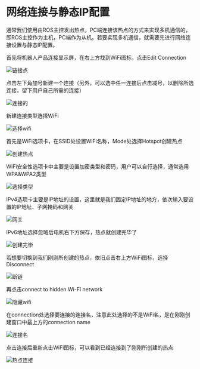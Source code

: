 # 网络连接与静态IP配置

通常我们使用由ROS主控发出热点，PC端连接该热点的方式来实现多机通信的，即ROS主控作为主机，PC端作为从机。若要实现多机通信，就需要先进行网络连接设置与静态IP配置。

首先将机器人产品连接显示屏，在右上方找到WiFi图标，点击Edit Connection


![链接点](P3anzhuanpeizhi.png)


点击左下角加号新建一个连接（另外，可以选中任一连接后点击减号，以删除所选连接，留下用户自己所需的连接）


![连接的](P4anzhuanpeizhi.png)


新建连接类型选择WiFi

![选择wifi](P5anzhuanpeizhi.png)



首先是WiFi选项卡，在SSID处设置WiFi名称，Mode处选择Hotspot创建热点

![创建热点](P6anzhuanpeizhi.png)



WiFi安全性选项卡中主要是设置加密类型和密码，用户可以自行选择，通常选用WPA&WPA2类型

![选择类型](P7anzhuanpeizhi.png)



IPv4选项卡主要是IP地址的设置，这里就是我们固定IP地址的地方，依次输入要设置的IP地址、子网掩码和网关

![网关](P8anzhuanpeizhi.png)

IPv6地址选择忽略后电机右下方保存，热点就创建完毕了

![创建完毕](P9anzhuanpeizhi.png)



若想要切换到我们刚刚所创建的热点，依旧点击右上方WiFi图标，选择Disconnect


![断链](P10anzhuanpeizhi.png)


再点击connect to hidden Wi-Fi network

![隐藏wifi](P11anzhuanpeizhi.png)



在connection处选择要连接的连接名，注意此处选择的不是WiFi名，是在刚刚创建窗口中最上方的connection name


![连接名](P12anzhuanpeizhi.png)


点击连接后重新点击WiFi图标，可以看到已经连接到了刚刚所创建的热点

![热点连接](P13anzhuanpeizhi.png)
